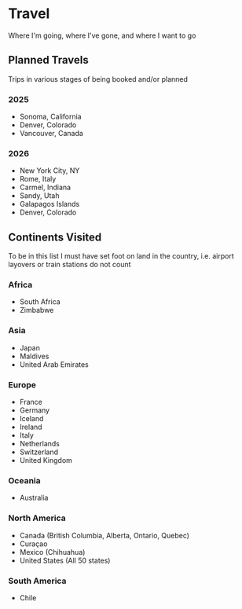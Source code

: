 # Travel
Where I'm going, where I've gone, and where I want to go

## Planned Travels  
Trips in various stages of being booked and/or planned


### 2025
- Sonoma, California
- Denver, Colorado
- Vancouver, Canada

### 2026
- New York City, NY
- Rome, Italy
- Carmel, Indiana
- Sandy, Utah
- Galapagos Islands
- Denver, Colorado


## Continents Visited
To be in this list I must have set foot on land in the country, i.e. airport layovers or train stations do not count

### Africa
- South Africa
- Zimbabwe  

### Asia
- Japan
- Maldives
- United Arab Emirates

### Europe
- France
- Germany
- Iceland
- Ireland
- Italy
- Netherlands
- Switzerland
- United Kingdom

### Oceania
- Australia

### North America
- Canada (British Columbia, Alberta, Ontario, Quebec) 
- Curaçao  
- Mexico (Chihuahua)
- United States (All 50 states)

### South America
- Chile

